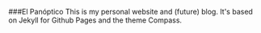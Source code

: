###El Panóptico
This is my personal website and (future) blog.
It's based on Jekyll for Github Pages and the theme Compass.